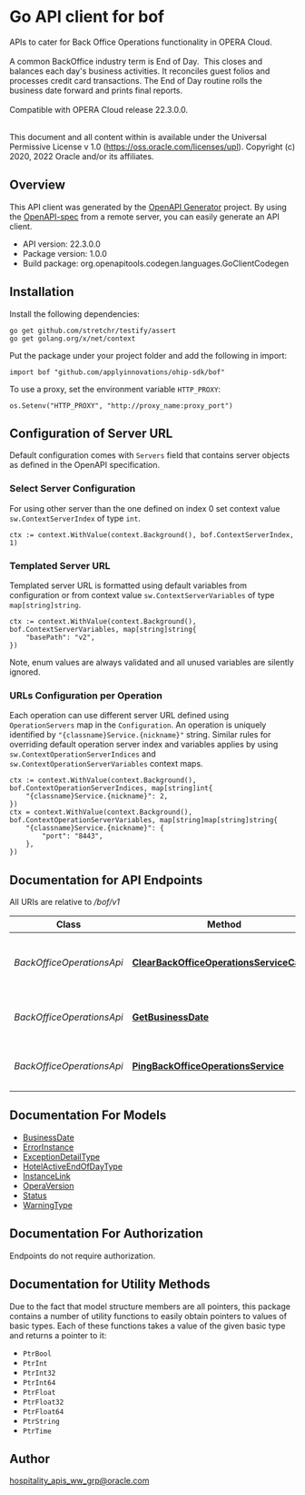 # Go API client for bof

APIs to cater for Back Office Operations functionality in OPERA Cloud. <br /><br /> A common BackOffice industry term is End of Day.  This closes and balances each day's business activities. It reconciles guest folios and processes credit card transactions. The End of Day routine rolls the business date forward and prints final reports.<br /><br /> Compatible with OPERA Cloud release 22.3.0.0.<br /><br /><p> This document and all content within is available under the Universal Permissive License v 1.0 (https://oss.oracle.com/licenses/upl). Copyright (c) 2020, 2022 Oracle and/or its affiliates.</p>

## Overview
This API client was generated by the [OpenAPI Generator](https://openapi-generator.tech) project.  By using the [OpenAPI-spec](https://www.openapis.org/) from a remote server, you can easily generate an API client.

- API version: 22.3.0.0
- Package version: 1.0.0
- Build package: org.openapitools.codegen.languages.GoClientCodegen

## Installation

Install the following dependencies:

```shell
go get github.com/stretchr/testify/assert
go get golang.org/x/net/context
```

Put the package under your project folder and add the following in import:

```golang
import bof "github.com/applyinnovations/ohip-sdk/bof"
```

To use a proxy, set the environment variable `HTTP_PROXY`:

```golang
os.Setenv("HTTP_PROXY", "http://proxy_name:proxy_port")
```

## Configuration of Server URL

Default configuration comes with `Servers` field that contains server objects as defined in the OpenAPI specification.

### Select Server Configuration

For using other server than the one defined on index 0 set context value `sw.ContextServerIndex` of type `int`.

```golang
ctx := context.WithValue(context.Background(), bof.ContextServerIndex, 1)
```

### Templated Server URL

Templated server URL is formatted using default variables from configuration or from context value `sw.ContextServerVariables` of type `map[string]string`.

```golang
ctx := context.WithValue(context.Background(), bof.ContextServerVariables, map[string]string{
	"basePath": "v2",
})
```

Note, enum values are always validated and all unused variables are silently ignored.

### URLs Configuration per Operation

Each operation can use different server URL defined using `OperationServers` map in the `Configuration`.
An operation is uniquely identified by `"{classname}Service.{nickname}"` string.
Similar rules for overriding default operation server index and variables applies by using `sw.ContextOperationServerIndices` and `sw.ContextOperationServerVariables` context maps.

```golang
ctx := context.WithValue(context.Background(), bof.ContextOperationServerIndices, map[string]int{
	"{classname}Service.{nickname}": 2,
})
ctx = context.WithValue(context.Background(), bof.ContextOperationServerVariables, map[string]map[string]string{
	"{classname}Service.{nickname}": {
		"port": "8443",
	},
})
```

## Documentation for API Endpoints

All URIs are relative to */bof/v1*

Class | Method | HTTP request | Description
------------ | ------------- | ------------- | -------------
*BackOfficeOperationsApi* | [**ClearBackOfficeOperationsServiceCache**](docs/BackOfficeOperationsApi.md#clearbackofficeoperationsservicecache) | **Delete** /services/backOfficeOperations/cache | Clear cache of back office operations cache
*BackOfficeOperationsApi* | [**GetBusinessDate**](docs/BackOfficeOperationsApi.md#getbusinessdate) | **Get** /hotels/{hotelId}/businessDate | Fetch end of day business dates
*BackOfficeOperationsApi* | [**PingBackOfficeOperationsService**](docs/BackOfficeOperationsApi.md#pingbackofficeoperationsservice) | **Get** /services/backOfficeOperations/status | Ping back office operations service


## Documentation For Models

 - [BusinessDate](docs/BusinessDate.md)
 - [ErrorInstance](docs/ErrorInstance.md)
 - [ExceptionDetailType](docs/ExceptionDetailType.md)
 - [HotelActiveEndOfDayType](docs/HotelActiveEndOfDayType.md)
 - [InstanceLink](docs/InstanceLink.md)
 - [OperaVersion](docs/OperaVersion.md)
 - [Status](docs/Status.md)
 - [WarningType](docs/WarningType.md)


## Documentation For Authorization

Endpoints do not require authorization.


## Documentation for Utility Methods

Due to the fact that model structure members are all pointers, this package contains
a number of utility functions to easily obtain pointers to values of basic types.
Each of these functions takes a value of the given basic type and returns a pointer to it:

* `PtrBool`
* `PtrInt`
* `PtrInt32`
* `PtrInt64`
* `PtrFloat`
* `PtrFloat32`
* `PtrFloat64`
* `PtrString`
* `PtrTime`

## Author

hospitality_apis_ww_grp@oracle.com

